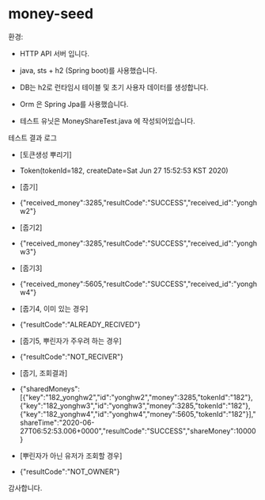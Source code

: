 # money-seed

환경:
- HTTP API 서버 입니다.
 + java, sts + h2 (Spring boot)를 사용했습니다.
- DB는 h2로 런타임시 테이블 및 초기 사용자 데이터를 생성합니다.
- Orm 은 Spring Jpa를 사용했습니다.

- 테스트 유닛은 MoneyShareTest.java 에 작성되어있습니다.


테스트 결과 로그
- [토큰생성 뿌리기]
- Token(tokenId=182, createDate=Sat Jun 27 15:52:53 KST 2020)

- [줍기]
- {"received_money":3285,"resultCode":"SUCCESS","received_id":"yonghw2"}
- [줍기2]
- {"received_money":3285,"resultCode":"SUCCESS","received_id":"yonghw3"}
- [줍기3]
- {"received_money":5605,"resultCode":"SUCCESS","received_id":"yonghw4"}
- [줍기4, 이미 있는 경우]
- {"resultCode":"ALREADY_RECIVED"}
- [줍기5, 뿌린자가 주우려 하는 경우]
- {"resultCode":"NOT_RECIVER"}

- [줍기, 조회결과]
- {"sharedMoneys":[{"key":"182_yonghw2","id":"yonghw2","money":3285,"tokenId":"182"},{"key":"182_yonghw3","id":"yonghw3","money":3285,"tokenId":"182"},{"key":"182_yonghw4","id":"yonghw4","money":5605,"tokenId":"182"}],"shareTime":"2020-06-27T06:52:53.006+0000","resultCode":"SUCCESS","shareMoney":10000}

- [뿌린자가 아닌 유저가 조회할 경우]
- {"resultCode":"NOT_OWNER"}



감사합니다.

